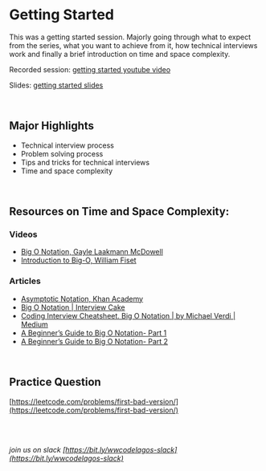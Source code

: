 # Getting Started

This was a getting started session. Majorly going through what to expect from the series, what you want to achieve from it, how technical interviews work and finally a brief introduction on time and space complexity.

Recorded session: [getting started youtube video](https://youtu.be/4UbPttU9kgE)

Slides: [getting started slides](https://github.com/wwcodelagos/algorithm-and-datastructures-series/blob/main/getting-started/Getting%20Started.pdf)

<br>

## Major Highlights

- Technical interview process
- Problem solving process
- Tips and tricks for technical interviews
- Time and space complexity

<br>

## Resources on Time and Space Complexity:
### Videos

- [Big O Notation, Gayle Laakmann McDowell](https://youtu.be/v4cd1O4zkGw)
- [Introduction to Big-O, William Fiset](https://youtu.be/zUUkiEllHG0)

### Articles

- [Asymptotic Notation, Khan Academy](https://www.khanacademy.org/computing/computer-science/algorithms/asymptotic-notation/a/asymptotic-notation)
- [Big O Notation | Interview Cake](https://www.interviewcake.com/article/java/big-o-notation-time-and-space-complexity)
- [Coding Interview Cheatsheet. Big O Notation | by Michael Verdi | Medium](https://medium.com/@verdi/coding-interview-cheatsheet-4c0676cd4a5c)
- [A Beginner’s Guide to Big O Notation- Part 1](https://medium.com/better-programming/a-beginners-guide-to-big-o-notation-pt-1-19ec031b698b)
- [A Beginner’s Guide to Big O Notation- Part 2](https://medium.com/swlh/a-beginners-guide-to-big-o-notation-part-2-c4ede76cea36)

<br>


## Practice Question

[https://leetcode.com/problems/first-bad-version/](https://leetcode.com/problems/first-bad-version/)


<br>
<br>

<i>join us on slack [https://bit.ly/wwcodelagos-slack](https://bit.ly/wwcodelagos-slack)</i>
